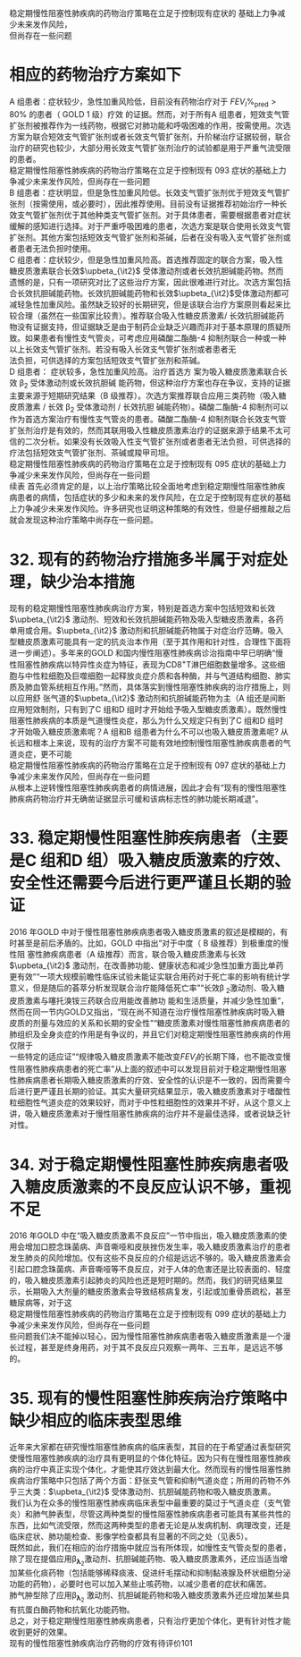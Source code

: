 稳定期慢性阻塞性肺疾病的药物治疗策略在立足于控制现有症状的 基础上力争减少未来发作风险，  
但尚存在一些问题  
# 相应的药物治疗方案如下  
A 组患者：症状较少，急性加重风险低，目前没有药物治疗对于 $F E V_{I}\%_{\mathrm{pred}}>80\%$  的患者（ GOLD 1  级）疗效 的证据。然而，对于所有A 组患者，短效支气管扩张剂被推荐作为一线药物，根据它对肺功能和呼吸困难的作用，按需使用。次选方案为联合短效支气管扩张剂或者长效支气管扩张剂，升阶梯治疗证据较弱，联合治疗的研究也较少，大部分用长效支气管扩张剂治疗的试验都是用于严重气流受限的患者。  
稳定期慢性阻塞性肺疾病的药物治疗策略在立足于控制现有 093 症状的基础上力争减少未来发作风险，但尚存在一些问题  
B 组患者：症状明显，但是急性加重风险低。长效支气管扩张剂优于短效支气管扩张剂（按需使用，或必要时），因此推荐使用。目前没有证据推荐初始治疗一种长效支气管扩张剂优于其他种类支气管扩张剂。对于具体患者，需要根据患者对症状缓解的感知进行选择。对于严重呼吸困难的患者，次选方案是联合使用长效支气管扩张剂。其他方案包括短效支气管扩张剂和茶碱，后者在没有吸入支气管扩张剂或者患者无法负担时使用。  
C 组患者：症状较少，但是急性加重风险高。首选推荐固定的联合方案，吸入性糖皮质激素联合长效$\upbeta_{\it2}$ 受体激动剂或者长效抗胆碱能药物。然而遗憾的是，只有一项研究对比了这些治疗方案，因此很难进行对比。次选方案包括合长效抗胆碱能药物。长效抗胆碱能药物和长效$\upbeta_{\it2}$受体激动剂都可减轻急性加重风险。虽然缺乏较好的长期研究，但是该联合治疗方案原则看起来比较合理（虽然在一些国家比较贵）。推荐联合吸入性糖皮质激素/ 长效抗胆碱能药物没有证据支持，但证据缺乏是由于制药企业缺乏兴趣而非对于基本原理的质疑所致。如果患者有慢性支气管炎，可考虑应用磷酸二酯酶-4 抑制剂联合一种或一种以上长效支气管扩张剂。若没有吸入长效支气管扩张剂或者患者无  
法负担，可供选择的方案包括短效支气管扩张剂和茶碱。  
D  组患者： 症状较多，急性加重风险高。治疗首选方 案为吸入糖皮质激素联合长效 $\upbeta_{2}$  受体激动剂或长效抗胆碱 能药物，但这种治疗方案也存在争议，支持的证据主要来源于短期研究结果（B 级推荐）。次选方案推荐联合应用三类药物（吸入糖皮质激素 /  长效 $\upbeta_{2}$  受体激动剂 /  长效抗胆 碱能药物）。磷酸二酯酶-4 抑制剂可以作为首选方案治疗有慢性支气管炎的患者。磷酸二酯酶-4 抑制剂联合长效支气管扩张剂治疗是有效的，然而其联用吸入性糖皮质激素治疗的证据来源于结果不太可信的二次分析。如果没有长效吸入性支气管扩张剂或者患者无法负担，可供选择的疗法包括短效支气管扩张剂、茶碱或羧甲司坦。  
稳定期慢性阻塞性肺疾病的药物治疗策略在立足于控制现有 095 症状的基础上力争减少未来发作风险，但尚存在一些问题  
续表
首先必须肯定的是，以上治疗策略比较全面地考虑到稳定期慢性阻塞性肺疾病患者的病情，包括症状的多少和未来的发作风险，在立足于控制现有症状的基础上力争减少未来发作风险。许多研究也证明这种策略的有效性，但是仔细推敲之后就会发现这种治疗策略中尚存在一些问题。  
# 32. 现有的药物治疗措施多半属于对症处理，缺少治本措施  
现有的稳定期慢性阻塞性肺疾病治疗方案，特别是首选方案中包括短效和长效$\upbeta_{\it2}$ 激动剂、短效和长效抗胆碱能药物及吸入型糖皮质激素，各药单用或合用。$\upbeta_{\it2}$ 激动剂和抗胆碱能药物属于对症治疗范畴。吸入型糖皮质激素可能具有一定的抗炎治本作用（至于其作用和针对性，合理性下面将进一步阐述）。多年来的GOLD 和国内慢性阻塞性肺疾病诊治指南中早已明确“慢性阻塞性肺疾病以特异性炎症为特征，表现为$\mathrm{CD8^{+}T}$淋巴细胞数量增多。这些细胞与中性粒细胞及巨噬细胞一起释放炎症介质和各种酶，并与气道结构细胞、肺实质及肺血管系统相互作用。”然而，具体落实到慢性阻塞性肺疾病的治疗措施上，则以应用舒 张气道的$\upbeta_{\it2}$ 激动剂和抗胆碱能药物为主（A 组还是间断应用短效制剂，只有到了C 组和D 组时才开始给予吸入型糖皮质激素）。既然慢性阻塞性肺疾病的本质是气道慢性炎症，那么为什么又规定只有到了C 组和D 组时才开始吸入糖皮质激素呢？A 组和B 组患者为什么不可以也吸入糖皮质激素呢? 从长远和根本上来说，现有的治疗方案不可能有效地控制慢性阻塞性肺疾病患者的气道炎症，更不可能  
稳定期慢性阻塞性肺疾病的药物治疗策略在立足于控制现有 097 症状的基础上力争减少未来发作风险，但尚存在一些问题  
从根本上逆转慢性阻塞性肺疾病患者的病情进展，因此才会有“现有的慢性阻塞性肺疾病药物治疗并无确凿证据显示可缓和该病标志性的肺功能长期减退”。  
# 33. 稳定期慢性阻塞性肺疾病患者（主要是C 组和D 组）吸入糖皮质激素的疗效、安全性还需要今后进行更严谨且长期的验证  
2016 年GOLD 中对于慢性阻塞性肺疾病患者吸入糖皮质激素的叙述是模糊的，有时甚至是前后矛盾的。比如，GOLD  中指出“对于中度（ B  级推荐）到极重度的慢性阻 塞性肺疾病患者（A 级推荐）而言，联合吸入糖皮质激素与长效$\upbeta_{\it2}$ 激动剂，在改善肺功能、健康状态和减少急性加重方面比单药更有效”“一项大规模前瞻性临床试验未能证实联合用药对于死亡率的影响有统计学意义，但是随后的荟萃分析发现联合治疗能降低死亡率”“长效$\upbeta_{\ 2}$激动剂、吸入糖皮质激素与噻托溴铵三药联合应用能改善肺功 能和生活质量，并减少急性加重”，然而在同一节内GOLD又指出，“现在尚不知道在治疗慢性阻塞性肺疾病时吸入糖皮质的剂量与效应的关系和长期的安全性”“糖皮质激素对慢性阻塞性肺疾病患者的肺组织及全身炎症的作用是有争议的，并且它们对稳定期慢性阻塞性肺疾病的作用仅限于  
一些特定的适应证”“规律吸入糖皮质激素不能改变$F E V_{I}$的长期下降，也不能改变慢性阻塞性肺疾病患者的死亡率”从上面的叙述中可以发现目前对于稳定期慢性阻塞性肺疾病患者长期吸入糖皮质激素的疗效、安全性的认识是不一致的，因而需要今后进行更严谨且长期的验证。其实大量研究结果显示，吸入糖皮质激素对于嗜酸性粒细胞性气道炎症的效果较好，而对于中性粒细胞性的效果并不好，从这个意义上讲，吸入糖皮质激素对于慢性阻塞性肺疾病的治疗并不是最佳选择，或者说缺乏针对性。  
# 34.  对于稳定期慢性阻塞性肺疾病患者吸 入糖皮质激素的不良反应认识不够，重视不足  
2016 年GOLD 中在“吸入糖皮质激素不良反应”一节中指出，吸入糖皮质激素的使用会增加口腔念珠菌病、声音嘶哑和皮肤挫伤发生率，吸入糖皮质激素治疗的患者发生肺炎的风险增加。仅有这些不良反应的介绍是远远不够的。吸入糖皮质激素会引起口腔念珠菌病、声音嘶哑等不良反应，对于人体的危害还是比较表面的、轻度的，吸入糖皮质激素引起肺炎的风险也还是短时期的。然而，我们的研究结果显示，长期吸入大剂量的糖皮质激素会导致结核病复发，引起或加重骨质疏松，甚至糖尿病等，对于这  
稳定期慢性阻塞性肺疾病的药物治疗策略在立足于控制现有 099 症状的基础上力争减少未来发作风险，但尚存在一些问题  
些问题我们决不能掉以轻心，因为慢性阻塞性肺疾病患者吸入糖皮质激素是一个漫长过程，甚至是终身用药，对于其不良反应只观察一两年、三五年，是远远不够的。  
# 35. 现有的慢性阻塞性肺疾病治疗策略中缺少相应的临床表型思维  
近年来大家都在研究慢性阻塞性肺疾病的临床表型，其目的在于希望通过表型研究使慢性阻塞性肺疾病的治疗具有更明显的个体化特征。因为只有在慢性阻塞性肺疾病的治疗中真正实现个体化，才能使其疗效达到最大化。然而现有的慢性阻塞性肺疾病治疗策略中只包括了两个方面：舒张支气管和抑制气道炎症；所用的药物不外乎三大类：$\upbeta_{\it2}$ 受体激动剂、抗胆碱能药物和吸入糖皮质激素。  
我们认为在众多的慢性阻塞性肺疾病临床表型中最重要的莫过于气道炎症（支气管炎）和肺气肿表型，尽管这两种类型的慢性阻塞性肺疾病患者可能具有某些共性的东西，比如气流受限，然而这两种类型的患者无论是从发病机制、病理改变，还是临床症状、肺功能检查、影像学检查都具有显著的不同之处（见表5）。  
既然如此，我们在相应的治疗措施中就应当有所体现，如慢性支气管炎型的患者，除了现在提倡应用$\upbeta_{\mathbf{\lambda}_{2}}$激动剂、抗胆碱能药物、吸入糖皮质激素外，还应当适当增加某些化痰药物（包括能够稀释痰液、促进纤毛摆动和抑制黏液腺及杯状细胞分泌功能的药物），必要时也可以加入某些止咳药物，以减少患者的症状和痛苦。  
肺气肿型除了应用$\upbeta_{\mathbf{\lambda}_{2}}$ 激动剂、抗胆碱能药物和吸入糖皮质激素外还应增加某些具有抗蛋白酶药物和抗氧化功能药物。  
总之，对于稳定期慢性阻塞性肺疾病患者，只有治疗更加个体化，更有针对性才能收到更好的效果。  
现有的慢性阻塞性肺疾病治疗药物的疗效有待评价101  
